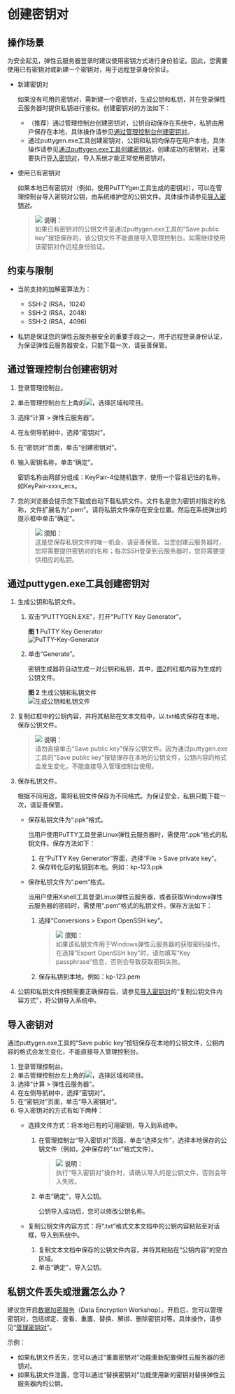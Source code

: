 # 创建密钥对<a name="ZH-CN_TOPIC_0014250631"></a>

## 操作场景<a name="section4859995204421"></a>

为安全起见，弹性云服务器登录时建议使用密钥方式进行身份验证。因此，您需要使用已有密钥对或新建一个密钥对，用于远程登录身份验证。

-   新建密钥对

    如果没有可用的密钥对，需新建一个密钥对，生成公钥和私钥，并在登录弹性云服务器时提供私钥进行鉴权。创建密钥对的方法如下：

    -   （推荐）通过管理控制台创建密钥对，公钥自动保存在系统中，私钥由用户保存在本地，具体操作请参见[通过管理控制台创建密钥对](#section35336147204538)。
    -   通过puttygen.exe工具创建密钥对，公钥和私钥均保存在用户本地，具体操作请参见[通过puttygen.exe工具创建密钥对](#section38463609165715)。创建成功的密钥对，还需要执行[导入密钥对](#section62005706143441)，导入系统才能正常使用密钥对。

-   使用已有密钥对

    如果本地已有密钥对（例如，使用PuTTYgen工具生成的密钥对），可以在管理控制台导入密钥对公钥，由系统维护您的公钥文件。具体操作请参见[导入密钥对](#section62005706143441)。

    >![](public_sys-resources/icon-note.gif) **说明：**   
    >如果已有密钥对的公钥文件是通过puttygen.exe工具的“Save public key”按钮保存的，该公钥文件不能直接导入管理控制台。如需继续使用该密钥对作远程身份验证。  


## 约束与限制<a name="section57670118165256"></a>

-   当前支持的加解密算法为：
    -   SSH-2 \(RSA，1024\)
    -   SSH-2 \(RSA，2048\)
    -   SSH-2 \(RSA，4096\)

-   私钥是保证您的弹性云服务器安全的重要手段之一，用于远程登录身份认证，为保证弹性云服务器安全，只能下载一次，请妥善保管。

## 通过管理控制台创建密钥对<a name="section35336147204538"></a>

1.  登录管理控制台。
2.  单击管理控制台左上角的![](figures/icon-region.png)，选择区域和项目。
3.  选择“计算 \> 弹性云服务器”。
4.  在左侧导航树中，选择“密钥对”。
5.  在“密钥对”页面，单击“创建密钥对”。
6.  输入密钥名称，单击“确定”。

    密钥名称由两部分组成：KeyPair-4位随机数字，使用一个容易记住的名称，如KeyPair-xxxx\_ecs。

7.  您的浏览器会提示您下载或自动下载私钥文件。文件名是您为密钥对指定的名称，文件扩展名为“.pem”。请将私钥文件保存在安全位置。然后在系统弹出的提示框中单击“确定”。

    >![](public_sys-resources/icon-notice.gif) **须知：**   
    >这是您保存私钥文件的唯一机会，请妥善保管。当您创建云服务器时，您将需要提供密钥对的名称；每次SSH登录到云服务器时，您将需要提供相应的私钥。  


## 通过puttygen.exe工具创建密钥对<a name="section38463609165715"></a>

1.  生成公钥和私钥文件。
    1.  双击“PUTTYGEN.EXE”，打开“PuTTY Key Generator”。

        **图 1**  PuTTY Key Generator<a name="zh-cn_topic_0037960038_fig4490538015580"></a>  
        ![](figures/PuTTY-Key-Generator.png "PuTTY-Key-Generator")

    2.  单击“Generate”。

        密钥生成器将自动生成一对公钥和私钥，其中，[图2](#zh-cn_topic_0037960038_fig4678746517750)的红框内容为生成的公钥文件。

        **图 2**  生成公钥和私钥文件<a name="zh-cn_topic_0037960038_fig4678746517750"></a>  
        ![](figures/生成公钥和私钥文件.png "生成公钥和私钥文件")

2.  <a name="li24584709151818"></a>复制红框中的公钥内容，并将其粘贴在文本文档中，以.txt格式保存在本地，保存公钥文件。

    >![](public_sys-resources/icon-note.gif) **说明：**   
    >请勿直接单击“Save public key”保存公钥文件。因为通过puttygen.exe工具的“Save public key”按钮保存在本地的公钥文件，公钥内容的格式会发生变化，不能直接导入管理控制台使用。  

3.  保存私钥文件。

    根据不同用途，需将私钥文件保存为不同格式。为保证安全，私钥只能下载一次，请妥善保管。

    -   保存私钥文件为“.ppk“格式。

        当用户使用PuTTY工具登录Linux弹性云服务器时，需使用“.ppk“格式的私钥文件。保存方法如下：

        1.  在“PuTTY Key Generator”界面，选择“File \> Save private key”。
        2.  保存转化后的私钥到本地。例如：kp-123.ppk

    -   保存私钥文件为“.pem“格式。

        当用户使用Xshell工具登录Linux弹性云服务器，或者获取Windows弹性云服务器的密码时，需使用“.pem“格式的私钥文件。保存方法如下：

        1.  选择“Conversions \> Export OpenSSH key”。

            >![](public_sys-resources/icon-notice.gif) **须知：**   
            >如果该私钥文件用于Windows弹性云服务器的获取密码操作，在选择“Export OpenSSH key”时，请勿填写“Key passphrase”信息，否则会导致获取密码失败。  

        2.  保存私钥到本地。例如：kp-123.pem

4.  公钥和私钥文件按照需要正确保存后，请参见[导入密钥对](#section62005706143441)的“复制公钥文件内容方式”，将公钥导入系统中。

## 导入密钥对<a name="section62005706143441"></a>

通过puttygen.exe工具的“Save public key”按钮保存在本地的公钥文件，公钥内容的格式会发生变化，不能直接导入管理控制台。

1.  登录管理控制台。
2.  单击管理控制台左上角的![](figures/icon-region.png)，选择区域和项目。
3.  选择“计算 \> 弹性云服务器”。
4.  在左侧导航树中，选择“密钥对”。
5.  在“密钥对”页面，单击“导入密钥对”。
6.  导入密钥对的方式有如下两种：
    -   选择文件方式：将本地已有的可用密钥，导入到系统中。
        1.  在管理控制台“导入密钥对”页面，单击“选择文件”，选择本地保存的公钥文件（例如，[2](#li24584709151818)中保存的“.txt”格式文件）。

            >![](public_sys-resources/icon-note.gif) **说明：**   
            >执行“导入密钥对”操作时，请确认导入的是公钥文件，否则会导入失败。  

        2.  单击“确定”，导入公钥。

            公钥导入成功后，您可以修改公钥名称。

    -   复制公钥文件内容方式：将“.txt”格式文本文档中的公钥内容粘贴至对话框，导入到系统中。
        1.  复制文本文档中保存的公钥文件内容，并将其粘贴在“公钥内容”的空白区域。
        2.  单击“确定”，导入公钥。



## 私钥文件丢失或泄露怎么办？<a name="section11905173235417"></a>

建议您开启[数据加密服务](https://www.huaweicloud.com/product/dew.html)（Data Encryption Workshop）。开启后，您可以管理密钥对，包括绑定、查看、重置、替换、解绑、删除密钥对等。具体操作，请参见“[管理密钥对](https://support.huaweicloud.com/usermanual-dew/dew_01_0071.html)”。

示例：

-   如果私钥文件丢失，您可以通过“重置密钥对”功能重新配置弹性云服务器的密钥对。
-   如果私钥文件泄露，您可以通过“替换密钥对”功能使用新的密钥对替换弹性云服务器内的公钥。

